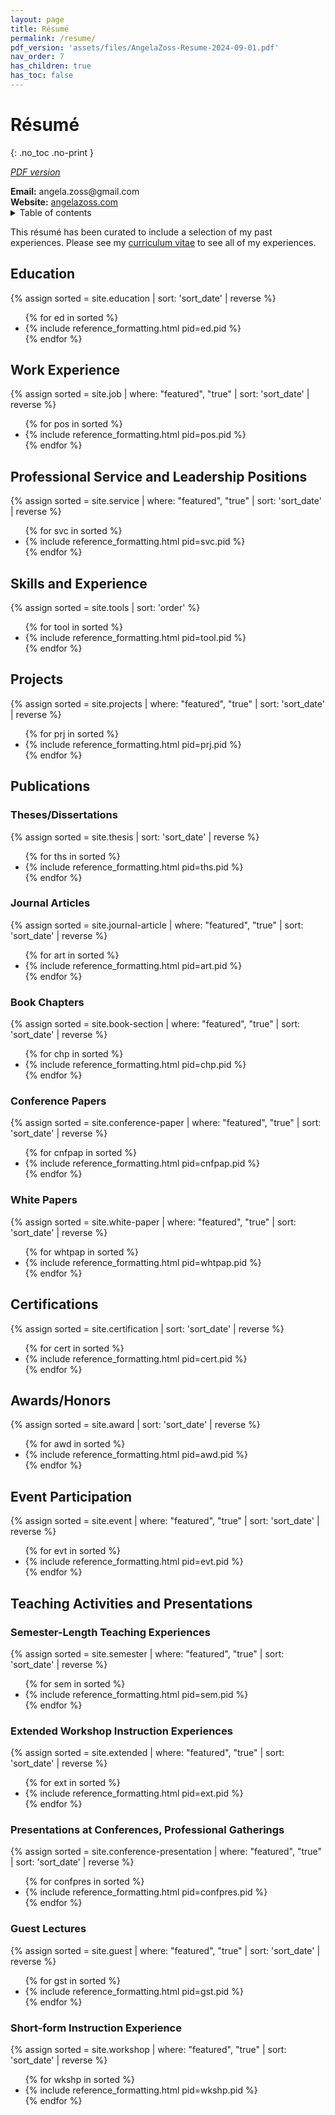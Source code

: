 ```yaml
---
layout: page
title: Résumé
permalink: /resume/
pdf_version: 'assets/files/AngelaZoss-Resume-2024-09-01.pdf'
nav_order: 7
has_children: true
has_toc: false
---
```


# Résumé 
{: .no_toc .no-print }

<p class="no-print"><i><a href="{{ page.pdf_version | relative_url }}">PDF version</a></i></p>

<div class="show-print"><strong>Email:</strong> angela.zoss@gmail.com</div>
<div class="show-print"><strong>Website:</strong> <a href="https://www.angelazoss.com/">angelazoss.com</a></div>

<details markdown="block" class="no-print">
  <summary>
    Table of contents
  </summary>
  {: .text-delta }
* TOC
{:toc}
</details>

This résumé has been curated to include a selection of my past experiences. Please see my [curriculum vitae](cv) to see all of my experiences.

## Education

{% assign sorted = site.education | sort: 'sort_date' | reverse %}
  <ul>
  {% for ed in sorted %}
    <li>{% include reference_formatting.html pid=ed.pid %}</li>
  {% endfor %}
  </ul>

## Work Experience

{% assign sorted = site.job | where: "featured", "true" | sort: 'sort_date' | reverse %}
<ul>
{% for pos in sorted %}
    <li>{% include reference_formatting.html pid=pos.pid %}</li>
{% endfor %}
</ul>

## Professional Service and Leadership Positions

{% assign sorted = site.service | where: "featured", "true" | sort: 'sort_date' | reverse %}
<ul>
{% for svc in sorted %}
    <li>{% include reference_formatting.html pid=svc.pid %}</li>
{% endfor %}
</ul>

## Skills and Experience

{% assign sorted = site.tools | sort: 'order' %}
  <ul>
{% for tool in sorted %}
    <li>{% include reference_formatting.html pid=tool.pid %}</li>
{% endfor %}
  </ul>

## Projects

<div class="multi-col" >
{% assign sorted = site.projects | where: "featured", "true" | sort: 'sort_date' | reverse %}
  <ul>
{% for prj in sorted %}
    <li>{% include reference_formatting.html pid=prj.pid %}</li>
{% endfor %}
  </ul>
</div>

## Publications

### Theses/Dissertations

{% assign sorted = site.thesis | sort: 'sort_date' | reverse %}
  <ul>
{% for ths in sorted %}
    <li>{% include reference_formatting.html pid=ths.pid %}</li>
{% endfor %}
  </ul>

### Journal Articles

{% assign sorted = site.journal-article | where: "featured", "true" | sort: 'sort_date' | reverse %}
  <ul>
{% for art in sorted %}
    <li>{% include reference_formatting.html pid=art.pid %}</li>
{% endfor %}
  </ul>

### Book Chapters

{% assign sorted = site.book-section | where: "featured", "true" | sort: 'sort_date' | reverse %}
  <ul>
{% for chp in sorted %}
    <li>{% include reference_formatting.html pid=chp.pid %}</li>
{% endfor %}
  </ul>

### Conference Papers

{% assign sorted = site.conference-paper | where: "featured", "true" | sort: 'sort_date' | reverse %}
  <ul>
{% for cnfpap in sorted %}
    <li>{% include reference_formatting.html pid=cnfpap.pid %}</li>
{% endfor %}
  </ul>

### White Papers

{% assign sorted = site.white-paper | where: "featured", "true" | sort: 'sort_date' | reverse %}
  <ul>
{% for whtpap in sorted %}
    <li>{% include reference_formatting.html pid=whtpap.pid %}</li>
{% endfor %}
  </ul>

## Certifications

{% assign sorted = site.certification | sort: 'sort_date' | reverse %}
<ul>
  {% for cert in sorted %}
    <li>{% include reference_formatting.html pid=cert.pid %}</li>
  {% endfor %}
</ul>

## Awards/Honors

{% assign sorted = site.award | sort: 'sort_date' | reverse %}
  <ul>
{% for awd in sorted %}
    <li>{% include reference_formatting.html pid=awd.pid %}</li>
{% endfor %}
  </ul>

## Event Participation

{% assign sorted = site.event | where: "featured", "true" | sort: 'sort_date' | reverse %}
  <ul>
{% for evt in sorted %}
    <li>{% include reference_formatting.html pid=evt.pid %}</li>
{% endfor %}
  </ul>

## Teaching Activities and Presentations

### Semester-Length Teaching Experiences

{% assign sorted = site.semester | where: "featured", "true" | sort: 'sort_date' | reverse %}
  <ul>
{% for sem in sorted %}
    <li>{% include reference_formatting.html pid=sem.pid %}</li>
{% endfor %}
  </ul>

### Extended Workshop Instruction Experiences

{% assign sorted = site.extended | where: "featured", "true" | sort: 'sort_date' | reverse %}
  <ul>
{% for ext in sorted %}
    <li>{% include reference_formatting.html pid=ext.pid %}</li>
{% endfor %}
  </ul>

### Presentations at Conferences, Professional Gatherings

{% assign sorted = site.conference-presentation | where: "featured", "true" | sort: 'sort_date' | reverse %}
  <ul>
{% for confpres in sorted %}
    <li>{% include reference_formatting.html pid=confpres.pid %}</li>
{% endfor %}
  </ul>

### Guest Lectures

{% assign sorted = site.guest | where: "featured", "true" | sort: 'sort_date' | reverse %}
  <ul>
{% for gst in sorted %}
    <li>{% include reference_formatting.html pid=gst.pid %}</li>
{% endfor %}
  </ul>

### Short-form Instruction Experience

{% assign sorted = site.workshop | where: "featured", "true" | sort: 'sort_date' | reverse %}
  <ul>
{% for wkshp in sorted %}
    <li>{% include reference_formatting.html pid=wkshp.pid %}</li>
{% endfor %}
  </ul>
